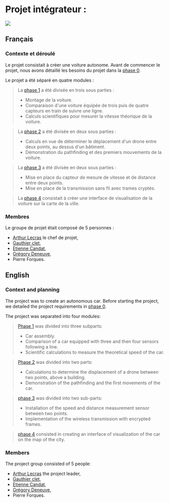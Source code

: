 # Projet intégrateur :
![](https://repository-images.githubusercontent.com/219991038/c78deff7-1bcc-467d-93c8-9d37c9b8cfcd)

## Français
### Contexte et déroulé
Le projet consistait à créer une voiture autonome. Avant de commencer le projet, nous avons détaillé les besoins du projet dans la [phase 0](https://github.com/Scordragours/Projet-Integrateur/tree/master/Phase_0).

Le projet a été séparé en quatre modules :
> La [phase 1](https://github.com/Scordragours/Projet-Integrateur/tree/master/Phase_1) a été divisée en trois sous parties :
> - Montage de la voiture.
> - Comparaison d'une voiture équipée de trois puis de quatre capteurs en train de suivre une ligne.
> - Calculs scientifiques pour mesurer la vitesse théorique de la voiture.

> La [phase 2](https://github.com/Scordragours/Projet-Integrateur/tree/master/Phase_2) a été divisée en deux sous parties :
> - Calculs en vue de déterminer le déplacement d'un drone entre deux points, au dessus d'un bâtiment.
> - Démonstration du pathfinding et des premiers mouvements de la voiture.

> La [phase 3](https://github.com/Scordragours/Projet-Integrateur/tree/master/Phase_3) a été divisée en deux sous parties :
> - Mise en place du capteur de mesure de vitesse et de distance entre deux points.
> - Mise en place de la transmission sans fil avec trames cryptés.

> La [phase 4](https://github.com/Scordragours/Projet-Integrateur/tree/master/Phase_4) consistait à créer une interface de visualisation de la voiture sur la carte de la ville.

### Membres
Le groupe de projet était composé de 5 personnes :
- [Arthur Lecras](https://www.linkedin.com/in/arthur-lecras/) le chef de projet,
- [Gauthier clet](https://www.linkedin.com/in/gauthier-clet),
- [Etienne Candat](https://www.linkedin.com/in/etienne-candat/),
- [Grégory Deneuve](https://www.linkedin.com/in/gr%C3%A9gory-deneuve-456115159),
- Pierre Forques.

## English
### Context and planning

The project was to create an autonomous car. Before starting the project, we detailed the project requirements in [phase 0](https://github.com/Scordragours/Projet-Integrateur/tree/master/Phase_0).

The project was separated into four modules:
> [Phase 1](https://github.com/Scordragours/Projet-Integrateur/tree/master/Phase_1) was divided into three subparts:
> - Car assembly.
> - Comparison of a car equipped with three and then four sensors following a line.
> - Scientific calculations to measure the theoretical speed of the car.

> [Phase 2](https://github.com/Scordragours/Projet-Integrateur/tree/master/Phase_2) was divided into two parts:
> - Calculations to determine the displacement of a drone between two points, above a building.
> - Demonstration of the pathfinding and the first movements of the car.

> [phase 3](https://github.com/Scordragours/Projet-Integrateur/tree/master/Phase_3) was divided into two sub-parts:
> - Installation of the speed and distance measurement sensor between two points.
> - Implementation of the wireless transmission with encrypted frames.

> [phase 4](https://github.com/Scordragours/Projet-Integrateur/tree/master/Phase_4) consisted in creating an interface of visualization of the car on the map of the city.

### Members

The project group consisted of 5 people:
- [Arthur Lecras](https://www.linkedin.com/in/arthur-lecras/) the project leader,
- [Gauthier clet](https://www.linkedin.com/in/gauthier-clet),
- [Etienne Candat](https://www.linkedin.com/in/etienne-candat/),
- [Grégory Deneuve](https://www.linkedin.com/in/gr%C3%A9gory-deneuve-456115159),
- Pierre Forques.
